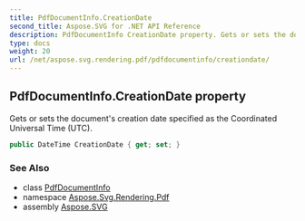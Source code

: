 ```yaml
---
title: PdfDocumentInfo.CreationDate
second_title: Aspose.SVG for .NET API Reference
description: PdfDocumentInfo CreationDate property. Gets or sets the documents creation date specified as the Coordinated Universal Time UTC
type: docs
weight: 20
url: /net/aspose.svg.rendering.pdf/pdfdocumentinfo/creationdate/
---
```

## PdfDocumentInfo.CreationDate property

Gets or sets the document's creation date specified as the Coordinated Universal Time (UTC).

```csharp
public DateTime CreationDate { get; set; }
```

### See Also

* class [PdfDocumentInfo](../)
* namespace [Aspose.Svg.Rendering.Pdf](../../../aspose.svg.rendering.pdf/)
* assembly [Aspose.SVG](../../../)
